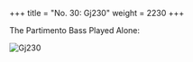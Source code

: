 +++
title = "No. 30: Gj230"
weight = 2230
+++

The Partimento Bass Played Alone:

![Gj230](/img/030DurNum.jpg)
